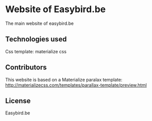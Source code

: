 # Website of Easybird.be
The main website of easybird.be

## Technologies used
Css template: materialize css

## Contributors
This website is based on a Materialize paralax template: http://materializecss.com/templates/parallax-template/preview.html

## License
Easybird.be